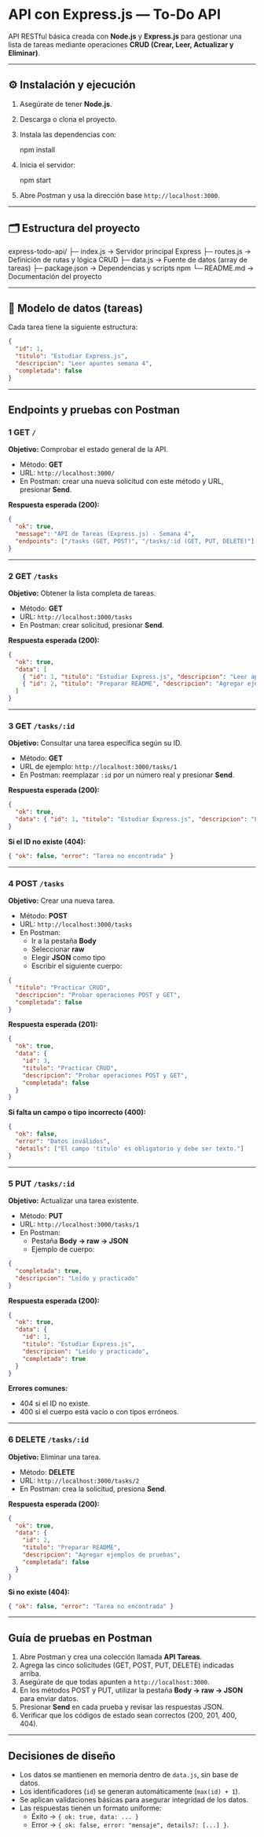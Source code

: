 # API con Express.js — To-Do API

API RESTful básica creada con **Node.js** y **Express.js** para gestionar una lista de tareas mediante operaciones **CRUD (Crear, Leer, Actualizar y Eliminar)**.  

---

## ⚙️ Instalación y ejecución

1. Asegúrate de tener **Node.js**.  
2. Descarga o clona el proyecto.  
3. Instala las dependencias con:

   npm install

4. Inicia el servidor:

   npm start

5. Abre Postman y usa la dirección base `http://localhost:3000`.

---

## 🗂️ Estructura del proyecto

express-todo-api/
├─ index.js       → Servidor principal Express
├─ routes.js      → Definición de rutas y lógica CRUD
├─ data.js        → Fuente de datos (array de tareas)
├─ package.json   → Dependencias y scripts npm
└─ README.md      → Documentación del proyecto

---

## 📘 Modelo de datos (tareas)
Cada tarea tiene la siguiente estructura:
```json
{
  "id": 1,
  "titulo": "Estudiar Express.js",
  "descripcion": "Leer apuntes semana 4",
  "completada": false
}
```

---

## Endpoints y pruebas con Postman

### 1 GET `/`
**Objetivo:** Comprobar el estado general de la API.

- Método: **GET**
- URL: `http://localhost:3000/`
- En Postman: crear una nueva solicitud con este método y URL, presionar **Send**.

**Respuesta esperada (200):**
```json
{
  "ok": true,
  "message": "API de Tareas (Express.js) - Semana 4",
  "endpoints": ["/tasks (GET, POST)", "/tasks/:id (GET, PUT, DELETE)"]
}
```

---

### 2️ GET `/tasks`
**Objetivo:** Obtener la lista completa de tareas.

- Método: **GET**
- URL: `http://localhost:3000/tasks`
- En Postman: crear solicitud, presionar **Send**.

**Respuesta esperada (200):**
```json
{
  "ok": true,
  "data": [
    { "id": 1, "titulo": "Estudiar Express.js", "descripcion": "Leer apuntes semana 4", "completada": false },
    { "id": 2, "titulo": "Preparar README", "descripcion": "Agregar ejemplos de pruebas", "completada": false }
  ]
}
```

---

### 3️ GET `/tasks/:id`
**Objetivo:** Consultar una tarea específica según su ID.

- Método: **GET**
- URL de ejemplo: `http://localhost:3000/tasks/1`
- En Postman: reemplazar `:id` por un número real y presionar **Send**.

**Respuesta esperada (200):**
```json
{
  "ok": true,
  "data": { "id": 1, "titulo": "Estudiar Express.js", "descripcion": "Leer apuntes semana 4", "completada": false }
}
```

**Si el ID no existe (404):**
```json
{ "ok": false, "error": "Tarea no encontrada" }
```

---

### 4️ POST `/tasks`
**Objetivo:** Crear una nueva tarea.

- Método: **POST**
- URL: `http://localhost:3000/tasks`
- En Postman:
  - Ir a la pestaña **Body**
  - Seleccionar **raw**
  - Elegir **JSON** como tipo
  - Escribir el siguiente cuerpo:

```json
{
  "titulo": "Practicar CRUD",
  "descripcion": "Probar operaciones POST y GET",
  "completada": false
}
```

**Respuesta esperada (201):**
```json
{
  "ok": true,
  "data": {
    "id": 3,
    "titulo": "Practicar CRUD",
    "descripcion": "Probar operaciones POST y GET",
    "completada": false
  }
}
```

**Si falta un campo o tipo incorrecto (400):**
```json
{
  "ok": false,
  "error": "Datos inválidos",
  "details": ["El campo 'titulo' es obligatorio y debe ser texto."]
}
```

---

### 5️ PUT `/tasks/:id`
**Objetivo:** Actualizar una tarea existente.

- Método: **PUT**
- URL: `http://localhost:3000/tasks/1`
- En Postman:
  - Pestaña **Body → raw → JSON**
  - Ejemplo de cuerpo:

```json
{
  "completada": true,
  "descripcion": "Leído y practicado"
}
```

**Respuesta esperada (200):**
```json
{
  "ok": true,
  "data": {
    "id": 1,
    "titulo": "Estudiar Express.js",
    "descripcion": "Leído y practicado",
    "completada": true
  }
}
```

**Errores comunes:**
- 404 si el ID no existe.
- 400 si el cuerpo está vacío o con tipos erróneos.

---

### 6️ DELETE `/tasks/:id`
**Objetivo:** Eliminar una tarea.

- Método: **DELETE**
- URL: `http://localhost:3000/tasks/2`
- En Postman: crea la solicitud, presiona **Send**.

**Respuesta esperada (200):**
```json
{
  "ok": true,
  "data": {
    "id": 2,
    "titulo": "Preparar README",
    "descripcion": "Agregar ejemplos de pruebas",
    "completada": false
  }
}
```

**Si no existe (404):**
```json
{ "ok": false, "error": "Tarea no encontrada" }
```

---

##  Guía de pruebas en Postman

1. Abre Postman y crea una colección llamada **API Tareas**.  
2. Agrega las cinco solicitudes (GET, POST, PUT, DELETE) indicadas arriba.  
3. Asegúrate de que todas apunten a `http://localhost:3000`.  
4. En los métodos POST y PUT, utilizar la pestaña **Body → raw → JSON** para enviar datos.  
5. Presionar **Send** en cada prueba y revisar las respuestas JSON.  
6. Verificar que los códigos de estado sean correctos (200, 201, 400, 404).  

---

## Decisiones de diseño

- Los datos se mantienen en memoria dentro de `data.js`, sin base de datos.  
- Los identificadores (`id`) se generan automáticamente (`max(id) + 1`).  
- Se aplican validaciones básicas para asegurar integridad de los datos.  
- Las respuestas tienen un formato uniforme:  
  - Éxito → `{ ok: true, data: ... }`  
  - Error → `{ ok: false, error: "mensaje", details?: [...] }`.

